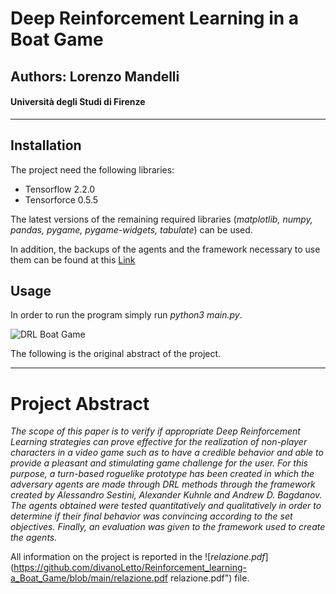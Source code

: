 # Deep Reinforcement Learning in a Boat Game
## Authors: Lorenzo Mandelli
#### Università degli Studi di Firenze

---

## Installation

The project need the following libraries: 
* Tensorflow 2.2.0
* Tensorforce 0.5.5

The latest versions of the remaining required libraries (*matplotlib, numpy, pandas, pygame, pygame-widgets, tabulate*) can be used.

In addition, the backups of the agents and the framework necessary to use them can be found at this [Link](https://drive.google.com/drive/folders/1-h5oJv1MsJ-lxjT5vHgujoqfLluG1l5a?usp=sharing "files")

## Usage

In order to run the program simply run *python3 main.py*.
 
 ![DRL Boat Game](images/screen.png "DRL Boat Game")
 
The following is the original abstract of the project.

---

# Project Abstract 
*The scope of this paper is to verify if appropriate Deep Reinforcement Learning strategies can prove effective for the realization of non-player characters in a video game such as to have a credible behavior and able to provide a pleasant and stimulating game challenge for the user. 
For this purpose, a turn-based roguelike prototype has been created in which the adversary agents are made through DRL methods through the framework created by Alessandro Sestini, Alexander Kuhnle and Andrew D. Bagdanov. 
The agents obtained were tested quantitatively and qualitatively in order to determine if their final behavior was convincing according to the set objectives. Finally, an evaluation was given to the framework used to create the agents.* 


All information on the project is reported in the ![*relazione.pdf*](https://github.com/divanoLetto/Reinforcement_learning-a_Boat_Game/blob/main/relazione.pdf relazione.pdf")  file.
